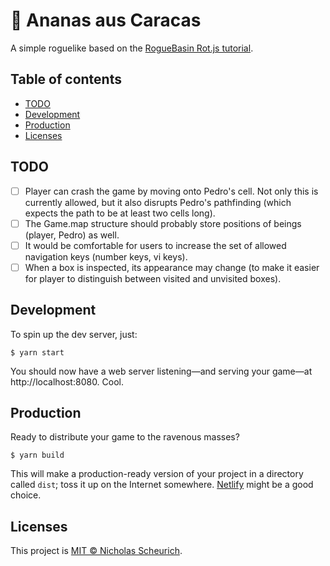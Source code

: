 # 🍍 Ananas aus Caracas

A simple roguelike based on the [RogueBasin Rot.js tutorial](http://www.roguebasin.com/index.php?title=Rot.js_tutorial).

## Table of contents

- [TODO](#todo)
- [Development](#development)
- [Production](#production)
- [Licenses](#licenses)

## TODO

- [ ] Player can crash the game by moving onto Pedro's cell. Not only this is currently allowed, but it also disrupts Pedro's pathfinding (which expects the path to be at least two cells long).
- [ ] The Game.map structure should probably store positions of beings (player, Pedro) as well.
- [ ] It would be comfortable for users to increase the set of allowed navigation keys (number keys, vi keys).
- [ ] When a box is inspected, its appearance may change (to make it easier for player to distinguish between visited and unvisited boxes).

## Development

To spin up the dev server, just:

    $ yarn start

You should now have a web server listening—and serving your game—at http://localhost:8080. Cool.

## Production

Ready to distribute your game to the ravenous masses?

    $ yarn build

This will make a production-ready version of your project in a directory called `dist`; toss it up on the Internet somewhere. [Netlify](https://www.netlify.com/) might be a good choice.

## Licenses

This project is [MIT © Nicholas Scheurich](https://github.com/ngscheurich/web-starter/blob/master/LICENSE).
